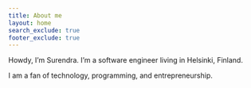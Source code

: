 ```yaml
---
title: About me
layout: home
search_exclude: true
footer_exclude: true
---
```



Howdy, I’m Surendra. I’m a software engineer living in Helsinki, Finland.

I am a fan of technology, programming, and entrepreneurship.

<script src="https://platform.linkedin.com/badges/js/profile.js" async defer type="text/javascript"></script>
<div class="badge-base LI-profile-badge" data-locale="en_US" data-size="large" data-theme="light" data-type="HORIZONTAL" data-vanity="spolam" data-version="v1"></div>
